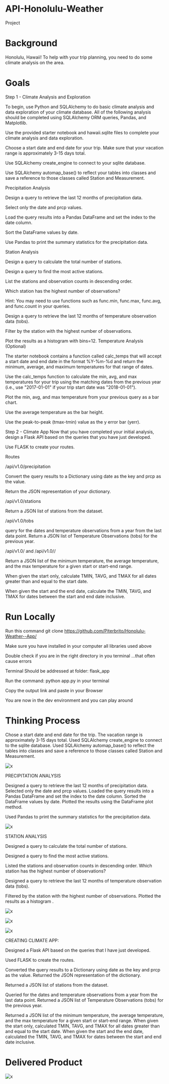 # API-Honolulu-Weather

Project

# Background
 Honolulu, Hawaii! To help with your trip planning, you need to do some climate analysis on the area.
 
# Goals
Step 1 - Climate Analysis and Exploration

To begin, use Python and SQLAlchemy to do basic climate analysis and data exploration of your climate database. All of the following analysis should be completed using SQLAlchemy ORM queries, Pandas, and Matplotlib.


Use the provided starter notebook and hawaii.sqlite files to complete your climate analysis and data exploration.


Choose a start date and end date for your trip. Make sure that your vacation range is approximately 3-15 days total.


Use SQLAlchemy create_engine to connect to your sqlite database.


Use SQLAlchemy automap_base() to reflect your tables into classes and save a reference to those classes called Station and Measurement.



Precipitation Analysis


Design a query to retrieve the last 12 months of precipitation data.


Select only the date and prcp values.


Load the query results into a Pandas DataFrame and set the index to the date column.


Sort the DataFrame values by date.

Use Pandas to print the summary statistics for the precipitation data.



Station Analysis


Design a query to calculate the total number of stations.


Design a query to find the most active stations.


List the stations and observation counts in descending order.


Which station has the highest number of observations?


Hint: You may need to use functions such as func.min, func.max, func.avg, and func.count in your queries.




Design a query to retrieve the last 12 months of temperature observation data (tobs).


Filter by the station with the highest number of observations.


Plot the results as a histogram with bins=12.
Temperature Analysis (Optional)


The starter notebook contains a function called calc_temps that will accept a start date and end date in the format %Y-%m-%d and return the minimum, average, and maximum temperatures for that range of dates.


Use the calc_temps function to calculate the min, avg, and max temperatures for your trip using the matching dates from the previous year (i.e., use "2017-01-01" if your trip start date was "2018-01-01").


Plot the min, avg, and max temperature from your previous query as a bar chart.


Use the average temperature as the bar height.


Use the peak-to-peak (tmax-tmin) value as the y error bar (yerr).

Step 2 - Climate App
Now that you have completed your initial analysis, design a Flask API based on the queries that you have just developed.

Use FLASK to create your routes.


Routes


/api/v1.0/precipitation


Convert the query results to a Dictionary using date as the key and prcp as the value.


Return the JSON representation of your dictionary.




/api/v1.0/stations

Return a JSON list of stations from the dataset.



/api/v1.0/tobs

query for the dates and temperature observations from a year from the last data point.
Return a JSON list of Temperature Observations (tobs) for the previous year.



/api/v1.0/<start> and /api/v1.0/<start>/<end>


Return a JSON list of the minimum temperature, the average temperature, and the max temperature for a given start or start-end range.


When given the start only, calculate TMIN, TAVG, and TMAX for all dates greater than and equal to the start date.


When given the start and the end date, calculate the TMIN, TAVG, and TMAX for dates between the start and end date inclusive.



# Run Locally

Run this command git clone https://github.com/Piterbrito/Honolulu-Weather--App/


Make sure you have installed in your computer all libraries used above 


Double check if you are in the right directory in you terminal ...that often cause errors


Terminal Should be addressed at folder: flask_app


Run the command: python app.py in your terminal


Copy the output link and paste in your Browser


You are now in the dev environment and you can play around


# Thinking Process

Chose a start date and end date for the trip. The vacation range is approximately 3-15 days total. Used SQLAlchemy create_engine to connect to the sqlite database. Used SQLAlchemy automap_base() to reflect the tables into classes and save a reference to those classes called Station and Measurement.

![x](Images/describe.png)


PRECIPITATION ANALYSIS

Designed a query to retrieve the last 12 months of precipitation data. Selected only the date and prcp values. Loaded the query results into a Pandas DataFrame and set the index to the date column. Sorted the DataFrame values by date. Plotted the results using the DataFrame plot method.

Used Pandas to print the summary statistics for the precipitation data.

![x](Images/precipitation.png)



STATION ANALYSIS

Designed a query to calculate the total number of stations.

Designed a query to find the most active stations.

Listed the stations and observation counts in descending order. Which station has the highest number of observations?

Designed a query to retrieve the last 12 months of temperature observation data (tobs).

Filtered by the station with the highest number of observations. Plotted the results as a histogram .



![x](Images/TemperaturevsFrequency.png)

![x](Images/TripAvgTemp.png)

![x](Images/daily_normals.png)


CREATING CLIMATE APP:

Designed a Flask API based on the queries that I have just developed.

Used FLASK to create the routes.

Converted the query results to a Dictionary using date as the key and prcp as the value. Returned the JSON representation of the dictionary.

Returned a JSON list of stations from the dataset.

Queried for the dates and temperature observations from a year from the last data point. Returned a JSON list of Temperature Observations (tobs) for the previous year.

Returned a JSON list of the minimum temperature, the average temperature, and the max temperature for a given start or start-end range. When given the start only, calculated TMIN, TAVG, and TMAX for all dates greater than and equal to the start date. When given the start and the end date, calculated the TMIN, TAVG, and TMAX for dates between the start and end date inclusive.



# Delivered Product


![x](Images/image21.png)

